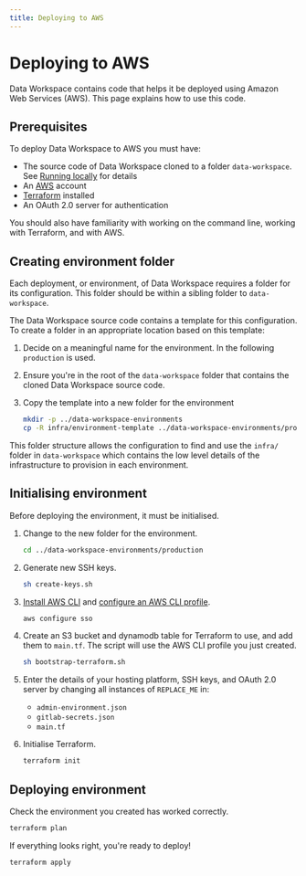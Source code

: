 ```yaml
---
title: Deploying to AWS
---
```

# Deploying to AWS

Data Workspace contains code that helps it be deployed using Amazon Web Services (AWS). This page explains how to use this code.


## Prerequisites

To deploy Data Workspace to AWS you must have:

- The source code of Data Workspace cloned to a folder `data-workspace`. See [Running locally](../development/running-locally.md) for details
- An [AWS](https://aws.amazon.com/) account
- [Terraform](https://developer.hashicorp.com/terraform/) installed
- An OAuth 2.0 server for authentication

You should also have familiarity with working on the command line, working with Terraform, and with AWS.


## Creating environment folder

Each deployment, or environment, of Data Workspace requires a folder for its configuration. This folder should be within a sibling folder to `data-workspace`.

The Data Workspace source code contains a template for this configuration. To create a folder in an appropriate location based on this template:

1. Decide on a meaningful name for the environment. In the following `production` is used.

2. Ensure you're in the root of the `data-workspace` folder that contains the cloned Data Workspace source code.

3. Copy the template into a new folder for the environment

    ```bash
    mkdir -p ../data-workspace-environments
    cp -R infra/environment-template ../data-workspace-environments/production
    ```

This folder structure allows the configuration to find and use the `infra/` folder in `data-workspace` which contains the low level details of the infrastructure to provision in each environment.


## Initialising environment

Before deploying the environment, it must be initialised.


1. Change to the new folder for the environment.

    ```bash
    cd ../data-workspace-environments/production
    ```

2. Generate new SSH keys.

    ```bash
    sh create-keys.sh
    ```

3. [Install AWS CLI](https://docs.aws.amazon.com/cli/latest/userguide/getting-started-install.html) and [configure an AWS CLI profile](https://docs.aws.amazon.com/cli/latest/userguide/sso-configure-profile-token.html).

    ```bash
    aws configure sso
    ```

4. Create an S3 bucket and dynamodb table for Terraform to use, and add them to `main.tf`. The script will use the AWS CLI profile you just created.

    ```bash
    sh bootstrap-terraform.sh
    ```

5. Enter the details of your hosting platform, SSH keys, and OAuth 2.0 server by changing all instances of `REPLACE_ME` in:

    * `admin-environment.json`
    * `gitlab-secrets.json`
    * `main.tf`

6. Initialise Terraform.

    ```bash
    terraform init
    ```


## Deploying environment

Check the environment you created has worked correctly.

```bash
terraform plan
```

If everything looks right, you're ready to deploy!

```bash
terraform apply
```

